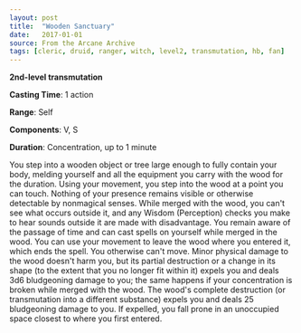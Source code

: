```yaml
---
layout: post
title:  "Wooden Sanctuary"
date:   2017-01-01
source: From the Arcane Archive
tags: [cleric, druid, ranger, witch, level2, transmutation, hb, fan]
---
```


**2nd-level transmutation**

**Casting Time**: 1 action

**Range**: Self

**Components**: V, S

**Duration**: Concentration, up to 1 minute

You step into a wooden object or tree large enough to fully contain your body, melding yourself and all the equipment you carry with the wood for the duration. Using your movement, you step into the wood at a point you can touch. Nothing of your presence remains visible or otherwise detectable by nonmagical senses.
While merged with the wood, you can't see what occurs outside it, and any Wisdom (Perception) checks you make to hear sounds outside it are made with disadvantage. You remain aware of the passage of time and can cast spells on yourself while merged in the wood. You can use your movement to leave the wood where you entered it, which ends the spell. You otherwise can't move.
Minor physical damage to the wood doesn't harm you, but its partial destruction or a change in its shape (to the extent that you no longer fit within it) expels you and deals 3d6 bludgeoning damage to you; the same happens if your concentration is broken while merged with the wood. The wood's complete destruction (or transmutation into a different substance) expels you and deals 25 bludgeoning damage to you. If expelled, you fall prone in an unoccupied space closest to where you first entered.
